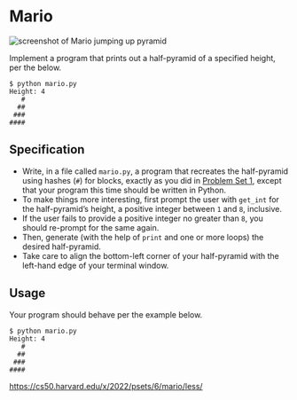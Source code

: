 # Mario

![screenshot of Mario jumping up pyramid](https://cs50.harvard.edu/x/2022/psets/6/mario/less/pyramid.png)

Implement a program that prints out a half-pyramid of a specified height, per the below.
 ```
 $ python mario.py
 Height: 4
    #
   ##
  ###
 ####
```

## Specification

- Write, in a file called `mario.py`, a program that recreates the half-pyramid using hashes (`#`) for blocks, exactly as you did in [Problem Set 1](https://cs50.harvard.edu/x/2022/psets/1/), except that your program this time should be written in Python.
- To make things more interesting, first prompt the user with `get_int` for the half-pyramid’s height, a positive integer between `1` and `8`, inclusive.
- If the user fails to provide a positive integer no greater than `8`, you should re-prompt for the same again.
- Then, generate (with the help of `print` and one or more loops) the desired half-pyramid.
- Take care to align the bottom-left corner of your half-pyramid with the left-hand edge of your terminal window.


## Usage

Your program should behave per the example below.
```
$ python mario.py
Height: 4
   #
  ##
 ###
####
```

https://cs50.harvard.edu/x/2022/psets/6/mario/less/
